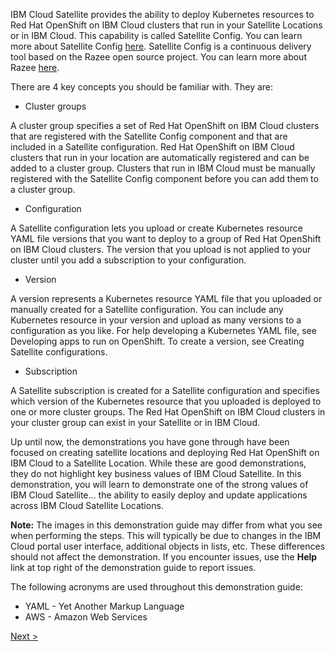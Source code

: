 IBM Cloud Satellite provides the ability to deploy Kubernetes resources to Red Hat OpenShift on IBM Cloud clusters that run in your Satellite Locations or in IBM Cloud. This capability is called Satellite Config. You can learn more about Satellite Config <a href="https://cloud.ibm.com/docs/satellite?topic=satellite-cluster-config#satcon-terminology" target="_blank">here</a>. Satellite Config is a continuous delivery tool based on the Razee open source project. You can learn more about Razee <a href="https://razee.io" target="_blank">here</a>.

There are 4 key concepts you should be familiar with. They are:

- Cluster groups
 
A cluster group specifies a set of Red Hat OpenShift on IBM Cloud clusters that are registered with the Satellite Config component and that are included in a Satellite configuration. Red Hat OpenShift on IBM Cloud clusters that run in your location are automatically registered and can be added to a cluster group. Clusters that run in IBM Cloud must be manually registered with the Satellite Config component before you can add them to a cluster group.

- Configuration

A Satellite configuration lets you upload or create Kubernetes resource YAML file versions that you want to deploy to a group of Red Hat OpenShift on IBM Cloud clusters. The version that you upload is not applied to your cluster until you add a subscription to your configuration. 
  
- Version

A version represents a Kubernetes resource YAML file that you uploaded or manually created for a Satellite configuration. You can include any Kubernetes resource in your version and upload as many versions to a configuration as you like. For help developing a Kubernetes YAML file, see Developing apps to run on OpenShift. To create a version, see Creating Satellite configurations.
  
- Subscription

A Satellite subscription is created for a Satellite configuration and specifies which version of the Kubernetes resource that you uploaded is deployed to one or more cluster groups. The Red Hat OpenShift on IBM Cloud clusters in your cluster group can exist in your Satellite or in IBM Cloud. 
  
Up until now, the demonstrations you have gone through have been focused on creating satellite locations and deploying Red Hat OpenShift on IBM Cloud to a Satellite Location. While these are good demonstrations, they do not highlight key business values of IBM Cloud Satellite. In this demonstration, you will learn to demonstrate one of the strong values of IBM Cloud Satellite... the ability to easily deploy and update applications across IBM Cloud Satellite Locations.

**Note:** The images in this demonstration guide may differ from what you see when performing the steps. This will typically be due to changes in the IBM Cloud portal user interface, additional objects in lists, etc. These differences should not affect the demonstration. If you encounter issues, use the **Help** link at top right of the demonstration guide to report issues.

The following acronyms are used throughout this demonstration guide:
- YAML - Yet Another Markup Language
- AWS - Amazon Web Services

[Next >](README.md) 

